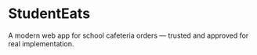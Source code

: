 # StudentEats
A modern web app for school cafeteria orders — trusted and approved for real implementation.
